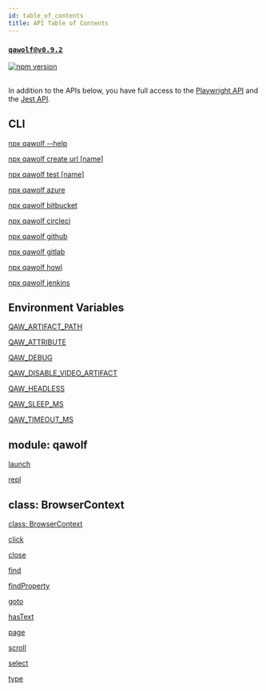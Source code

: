 ```yaml
---
id: table_of_contents
title: API Table of Contents
---
```


### [`qawolf@v0.9.2`](https://www.npmjs.com/package/qawolf/v/0.9.2)

<a href="http://badge.fury.io/js/qawolf"><img src="https://badge.fury.io/js/qawolf.svg" alt="npm version" /></a>
<br/>
<br/>

In addition to the APIs below, you have full access to the [Playwright API](https://github.com/microsoft/playwright/blob/master/docs/api.md) and the [Jest API](https://jestjs.io/docs/en/expect).

## CLI

[npx qawolf --help](cli#npx-qawolf---help)

[npx qawolf create url [name]](cli#npx-qawolf-create-url-name)

[npx qawolf test [name]](cli#npx-qawolf-test-name)

[npx qawolf azure](cli#npx-qawolf-azure)

[npx qawolf bitbucket](cli#npx-qawolf-bitbucket)

[npx qawolf circleci](cli#npx-qawolf-circleci)

[npx qawolf github](cli#npx-qawolf-github)

[npx qawolf gitlab](cli#npx-qawolf-gitlab)

[npx qawolf howl](cli#npx-qawolf-howl)

[npx qawolf jenkins](cli#npx-qawolf-jenkins)

## Environment Variables

[QAW_ARTIFACT_PATH](environment_variables#qaw_artifact_path)

[QAW_ATTRIBUTE](environment_variables#qaw_attribute)

[QAW_DEBUG](environment_variables#qaw_debug)

[QAW_DISABLE_VIDEO_ARTIFACT](environment_variables#qaw_disable_video_artifact)

[QAW_HEADLESS](environment_variables#qaw_headless)

[QAW_SLEEP_MS](environment_variables#qaw_sleep_ms)

[QAW_TIMEOUT_MS](environment_variables#qaw_timeout_ms)

## module: qawolf

[launch](qawolf/launch)

[repl](qawolf/repl)

## class: BrowserContext

[class: BrowserContext](browser_context/class_browser_context)

[click](browser_context/click)

[close](browser_context/close)

[find](browser_context/find)

[findProperty](browser_context/find_property)

[goto](browser_context/goto)

[hasText](browser_context/has_text)

[page](browser_context/page)

[scroll](browser_context/scroll)

[select](browser_context/select)

[type](browser_context/type)
